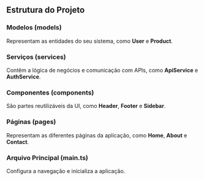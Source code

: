 ## Estrutura do Projeto

### Modelos (models)
Representam as entidades do seu sistema, como **User** e **Product**.

### Serviços (services)
Contêm a lógica de negócios e comunicação com APIs, como **ApiService** e **AuthService**.

### Componentes (components)
São partes reutilizáveis da UI, como **Header**, **Footer** e **Sidebar**.

### Páginas (pages)
Representam as diferentes páginas da aplicação, como **Home**, **About** e **Contact**.

### Arquivo Principal (main.ts)
Configura a navegação e inicializa a aplicação.